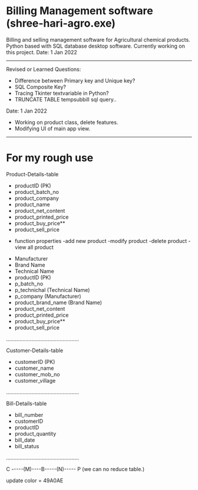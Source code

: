 # Billing Management software (shree-hari-agro.exe)
Billing and selling management software for Agricultural chemical products. Python based with SQL database desktop software. Currently working on this project. Date: 1 Jan 2022

---------------------------------------------------------------------------------------------
Revised or Learned Questions:

* Difference between Primary key and Unique key?
* SQL Composite Key?
* Tracing Tkinter textvariable in Python?
* TRUNCATE TABLE tempsubbill sql query..


Date: 1 Jan 2022
* Working on product class, delete features.
* Modifying UI of main app view.


---------------------------------------------------------------------------------------------

# For my rough use

Product-Details-table
- productID (PK)
- product_batch_no
- product_company
- product_name
- product_net_content
- product_printed_price
- product_buy_price**
- product_sell_price

* function properties
-add new product
-modify product
-delete product
-view all product


- Manufacturer
- Brand Name
- Technical Name
- productID (PK)
- p_batch_no
- p_technichal (Technical Name)
- p_company (Manufacturer)
- product_brand_name (Brand Name)
- product_net_content
- product_printed_price
- product_buy_price**
- product_sell_price

.................................................

Customer-Details-table

- customerID (PK)
- customer_name
- customer_mob_no
- customer_village

.................................................

Bill-Details-table

- bill_number
- customerID
- productID
- product_quantity
- bill_date
- bill_status

.................................................

C -----(M)----B-----(N)----- P (we can no reduce table.)

update color = 49A0AE





































